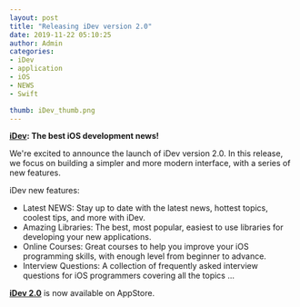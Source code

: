 ```yaml
---
layout: post
title: "Releasing iDev version 2.0"
date: 2019-11-22 05:10:25
author: Admin
categories:
- iDev
- application
- iOS
- NEWS
- Swift

thumb: iDev_thumb.png
---
```


**[iDev][applink]: The best iOS development news!**

We're excited to announce the launch of iDev version 2.0. In this release, we focus on building a simpler and more modern interface, with a series of new features.

iDev new features:

* Latest NEWS: Stay up to date with the latest news, hottest topics, coolest tips, and more with iDev.
* Amazing Libraries: The best, most popular, easiest to use libraries for developing your new applications.
* Online Courses: Great courses to help you improve your iOS programming skills, with enough level from beginner to advance.
* Interview Questions: A collection of frequently asked interview questions for iOS programmers covering all the topics ...

**[iDev 2.0][applink]** is now available on AppStore.

[applink]: https://apps.apple.com/app/id1116036626
